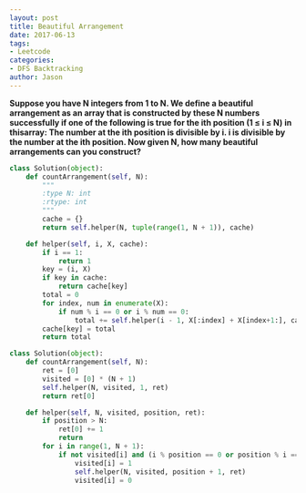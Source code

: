 ```yaml
---
layout: post
title: Beautiful Arrangement
date: 2017-06-13
tags:
- Leetcode
categories:
- DFS Backtracking
author: Jason
---
```

**Suppose you have N integers from 1 to N. We define a beautiful arrangement as an array that is constructed by these N numbers successfully if one of the following is true for the ith position (1 ≤ i ≤ N) in thisarray: The number at the ith position is divisible by i. i is divisible by the number at the ith position. Now given N, how many beautiful arrangements can you construct?**

```python
class Solution(object):
    def countArrangement(self, N):
        """
        :type N: int
        :rtype: int
        """
        cache = {}
        return self.helper(N, tuple(range(1, N + 1)), cache)

    def helper(self, i, X, cache):
        if i == 1:
            return 1
        key = (i, X)
        if key in cache:
            return cache[key]
        total = 0
        for index, num in enumerate(X):
            if num % i == 0 or i % num == 0:
                total += self.helper(i - 1, X[:index] + X[index+1:], cache)
        cache[key] = total
        return total

class Solution(object):
    def countArrangement(self, N):
        ret = [0]
        visited = [0] * (N + 1)
        self.helper(N, visited, 1, ret)
        return ret[0]

    def helper(self, N, visited, position, ret):
        if position > N:
            ret[0] += 1
            return
        for i in range(1, N + 1):
            if not visited[i] and (i % position == 0 or position % i == 0):
                visited[i] = 1
                self.helper(N, visited, position + 1, ret)
                visited[i] = 0
```

